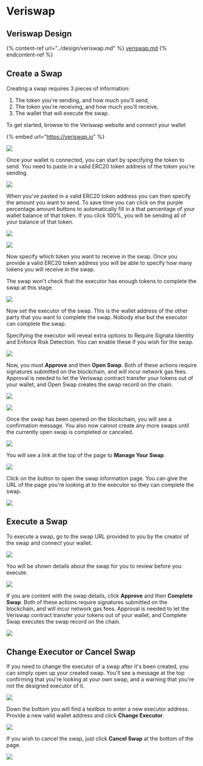 # Veriswap

## Veriswap Design

{% content-ref url="../design/veriswap.md" %}
[veriswap.md](../design/veriswap.md)
{% endcontent-ref %}

## Create a Swap

Creating a swap requires 3 pieces of information:

1. The token you're sending, and how much you'll send,
2. The token you're receiving, and how much you'll receive,
3. The wallet that will execute the swap.

To get started, browse to the Veriswap website and connect your wallet

{% embed url="https://veriswap.io" %}

![](<../.gitbook/assets/image (14).png>)

Once your wallet is connected, you can start by specifying the token to send. You need to paste in a valid ERC20 token address of the token you're sending.

![](<../.gitbook/assets/image (3) (1).png>)

When you've pasted in a valid ERC20 token address you can then specify the amount you want to send. To save time you can click on the purple percentage amount buttons to automatically fill in a that percentage of your wallet balance of that token. If you click 100%, you will be sending all of your balance of that token.

![](<../.gitbook/assets/image (1) (1).png>)

![](<../.gitbook/assets/image (8) (1).png>)

Now specify which token you want to receive in the swap. Once you provide a valid ERC20 token address you will be able to specify how many tokens you will receive in the swap.

The swap won't check that the executor has enough tokens to complete the swap at this stage.

![](<../.gitbook/assets/image (4) (1).png>)

Now set the executor of the swap. This is the wallet address of the other party that you want to complete the swap. Nobody else but the executor can complete the swap.

Specifying the executor will reveal extra options to Require Signata Identity and Enforce Risk Detection. You can enable these if you wish for the swap.

![](<../.gitbook/assets/image (6) (1).png>)

Now, you must **Approve** and then **Open Swap**. Both of these actions require signatures submitted on the blockchain, and will incur network gas fees. Approval is needed to let the Veriswap contract transfer your tokens out of your wallet, and Open Swap creates the swap record on the chain.

![](<../.gitbook/assets/image (9) (1).png>)

![](<../.gitbook/assets/image (10) (1).png>)

Once the swap has been opened on the blockchain, you will see a confirmation message. You also now cannot create any more swaps until the currently open swap is completed or canceled.

![](<../.gitbook/assets/image (15).png>)

You will see a link at the top of the page to **Manage Your Swap**.

![](<../.gitbook/assets/image (17).png>)

Click on the button to open the swap information page. You can give the URL of the page you're looking at to the executor so they can complete the swap.

![](<../.gitbook/assets/image (16).png>)

## Execute a Swap

To execute a swap, go to the swap URL provided to you by the creator of the swap and connect your wallet.

![](<../.gitbook/assets/image (12).png>)

You will be shown details about the swap for you to review before you execute.

![](<../.gitbook/assets/image (11).png>)

If you are content with the swap details, click **Approve** and then **Complete Swap**. Both of these actions require signatures submitted on the blockchain, and will incur network gas fees. Approval is needed to let the Veriswap contract transfer your tokens out of your wallet, and Complete Swap executes the swap record on the chain.

![](<../.gitbook/assets/image (13).png>)

## Change Executor or Cancel Swap

If you need to change the executor of a swap after it's been created, you can simply open up your created swap. You'll see a message at the top confirming that you're looking at your own swap, and a warning that you're not the designed executor of it.

![](<../.gitbook/assets/image (2).png>)

Down the bottom you will find a textbox to enter a new executor address. Provide a new valid wallet address and click **Change Executor**.

![](<../.gitbook/assets/image (5) (1).png>)

If you wish to cancel the swap, just click **Cancel Swap** at the bottom of the page.

![](<../.gitbook/assets/image (1) (1) (1).png>)

